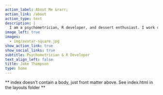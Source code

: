 ```yaml
---
action_label: About Me &rarr;
action_link: /about
action_type: text
description: |
  I am a psychometrician, R developer, and dessert enthusiast. I work on projects to improve student learning and make complex psychometric models more accessible to applied researchers. I am also the author of the `measr`, `taylor`, and `ratlas` R packages, and I teach workshops on how to use R and the `tidyverse` for data analysis.<a rel="me" href="https://mastodon.social/@wjakethompson"></a>
image_left: true
images:
  - img/avatar-square.jpg
show_action_link: true
show_social_links: true
subtitle: Psychometrician & R Developer
text_align_left: false
title: Jake Thompson
type: home
---
```


** index doesn't contain a body, just front matter above.
See index.html in the layouts folder **
